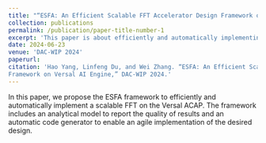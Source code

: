 ```yaml
---
title: "“ESFA: An Efficient Scalable FFT Accelerator Design Framework on Versal AI Engine"
collection: publications
permalink: /publication/paper-title-number-1
excerpt: 'This paper is about efficiently and automatically implementing a scalable FFT on the Versal ACAP.'
date: 2024-06-23
venue: 'DAC-WIP 2024'
paperurl: 
citation: 'Hao Yang, Linfeng Du, and Wei Zhang. “ESFA: An Efficient Scalable FFT Accelerator Design 
Framework on Versal AI Engine,” DAC-WIP 2024.'
---
```

In this paper, we propose the ESFA framework to efficiently and automatically implement a scalable FFT on the Versal ACAP. The framework includes an analytical model to report the quality of results and an automatic code generator to enable an agile implementation of the desired design.

<!--[Download paper here]()-->
